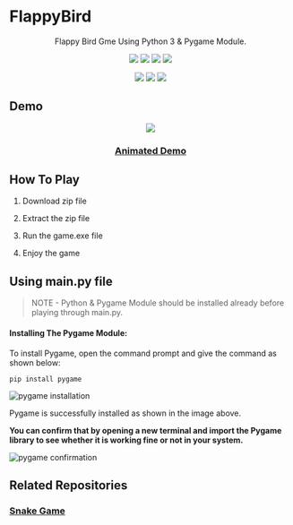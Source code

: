 # FlappyBird

<p align="center">
Flappy Bird Gme Using Python 3 & Pygame Module. 
</p>

<p align="center">
<a href="https://github.com/anupam215769/FlappyBird"><img src="https://badges.frapsoft.com/os/v1/open-source.svg?v=103"></a>
<a href="https://github.com/anupam215769/FlappyBird"><img src="https://img.shields.io/badge/Built%20by-developers%20%3C%2F%3E-0059b3"></a>
<a href="https://github.com/anupam215769/FlappyBird"><img src="https://img.shields.io/static/v1.svg?label=Contributions&message=Welcome&color=yellow"></a>
<a href="https://github.com/smaranjitghose/"><img src="https://img.shields.io/badge/Maintained%3F-yes-brightgreen.svg?v=103"></a>
</p>
<p align="center">
<a href="https://github.com/anupam215769/FlappyBird/graphs/contributors"><img src="https://img.shields.io/github/contributors/anupam215769/FlappyBird?color=brightgreen"></a>
<a href="https://github.com/anupam215769/FlappyBird/stargazers"><img src="https://img.shields.io/github/stars/anupam215769/FlappyBird?color=0059b3"></a>
<a href="https://github.com/anupam215769/FlappyBird/network/members"><img src="https://img.shields.io/github/forks/anupam215769/FlappyBird?color=yellow"></a>
</p>

## Demo

<p align="center"><img src="https://i.ibb.co/YPz785X/Screenshot-8.png"></p>

<h3>
  <p align="center">
    <a href="https://imgur.com/qNdfTm7">Animated Demo</a>
  </p>
</h3>


## How To Play

1. Download zip file 

2. Extract the zip file

3. Run the game.exe file

4. Enjoy the game


## Using main.py file

>NOTE - Python & Pygame Module should be installed already before playing through main.py.



#### Installing The Pygame Module:

To install Pygame, open the command prompt and give the command as shown below:

```
pip install pygame
```

![pygame installation](https://media.geeksforgeeks.org/wp-content/uploads/20210415121952/WhatsAppImage20210415at121530PM.jpeg)

Pygame is successfully installed as shown in the image above.

**You can confirm that by opening a new terminal and import the Pygame library to see whether it is working fine or not in your system.**

![pygame confirmation](https://media.geeksforgeeks.org/wp-content/uploads/20210415121950/WhatsAppImage20210415at121849PM.jpeg)



## Related Repositories 

### [Snake Game](https://github.com/anupam215769/SnakeGame)



